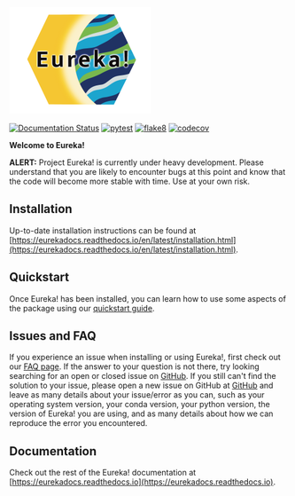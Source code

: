 <img src="docs/media/Eureka_logo.png" width="256px"/>

[![Documentation Status](https://readthedocs.org/projects/eurekadocs/badge/?version=latest)](https://eurekadocs.readthedocs.io/en/latest/?badge=latest)
[![pytest](https://github.com/kevin218/Eureka/actions/workflows/pytest_testing.yml/badge.svg)](https://github.com/kevin218/Eureka/actions/workflows/pytest_testing.yml)
[![flake8](https://github.com/kevin218/Eureka/actions/workflows/flake8_linting.yml/badge.svg)](https://github.com/kevin218/Eureka/actions/workflows/flake8_linting.yml)
[![codecov](https://codecov.io/gh/kevin218/Eureka/branch/main/graph/badge.svg?token=2Y2KK7DZWL)](https://codecov.io/gh/kevin218/Eureka)

**Welcome to Eureka!**

**ALERT:** Project Eureka! is currently under heavy development. Please understand that you are
likely to encounter bugs at this point and know that the code will become more stable with time.
Use at your own risk.

## Installation

Up-to-date installation instructions can be found at
[https://eurekadocs.readthedocs.io/en/latest/installation.html](https://eurekadocs.readthedocs.io/en/latest/installation.html).

## Quickstart

Once Eureka! has been installed, you can learn how to use some aspects of the package using our 
[quickstart guide](https://eurekadocs.readthedocs.io/en/latest/quickstart.html).

## Issues and FAQ

If you experience an issue when installing or using Eureka!, first check out our
[FAQ page](https://eurekadocs.readthedocs.io/en/latest/faq.html).
If the answer to your question is not there, try looking searching for an open or closed issue on 
[GitHub](https://github.com/kevin218/Eureka/issues?q=is%3Aissue).
If you still can't find the solution to your issue, please open a new issue on GitHub at
[GitHub](https://github.com/kevin218/Eureka/issues)
and leave as many details about your issue/error as you can, such as your operating system version, your conda version,
your python version, the version of Eureka! you are using, and as many details about how we can reproduce the error you
encountered.

## Documentation

Check out the rest of the Eureka! documentation at [https://eurekadocs.readthedocs.io](https://eurekadocs.readthedocs.io).
